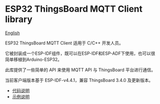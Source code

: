 # ESP32 ThingsBoard MQTT Client library

[English](README.md)

ESP32 ThingsBoard MQTT Client 适用于 C/C++ 开发人员。

它被封装成一个ESP-IDF组件，既可以在ESP-IDF和ESP-ADF下使用，也可以很简单移植到Arduino-ESP32。

此库提供了一些简单的 API 来使用 MQTT API 与 ThingsBoard 平台进行通信。

当前客户端版本基于 ESP-IDF-v4.4.1，兼容 ThingsBoard 3.4.0 及更新版本。

* [代码说明](./components/tbmc)
* [示例说明](./examples)
